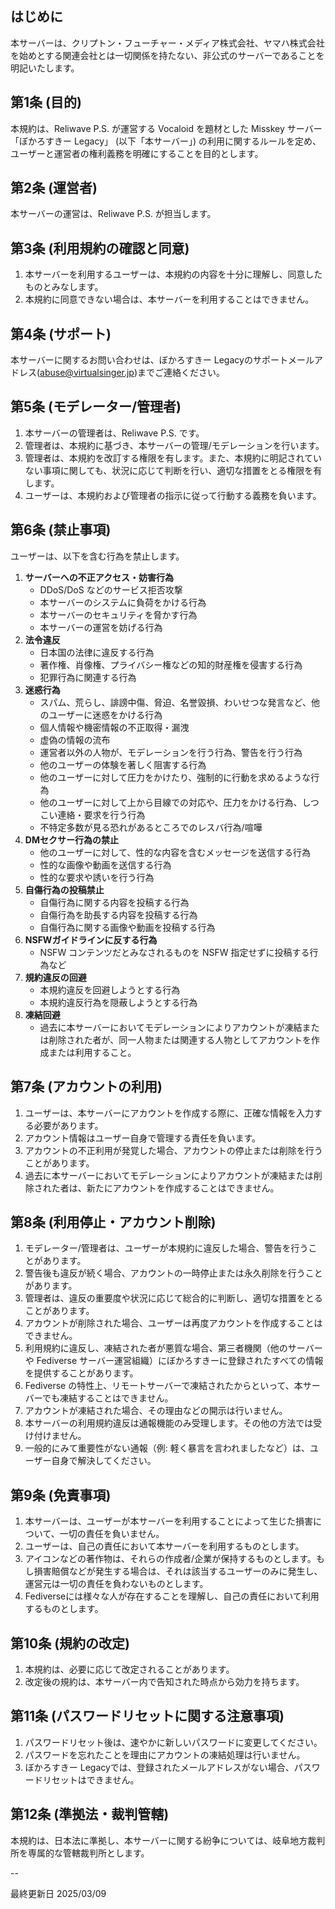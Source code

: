 ## はじめに

本サーバーは、クリプトン・フューチャー・メディア株式会社、ヤマハ株式会社を始めとする関連会社とは一切関係を持たない、非公式のサーバーであることを明記いたします。

## 第1条 (目的)

本規約は、Reliwave P.S. が運営する Vocaloid を題材とした Misskey サーバー「ぼかろすきー Legacy」 (以下「本サーバー」) の利用に関するルールを定め、ユーザーと運営者の権利義務を明確にすることを目的とします。

## 第2条 (運営者)

本サーバーの運営は、Reliwave P.S. が担当します。

## 第3条 (利用規約の確認と同意)

1. 本サーバーを利用するユーザーは、本規約の内容を十分に理解し、同意したものとみなします。
2. 本規約に同意できない場合は、本サーバーを利用することはできません。

## 第4条 (サポート)

本サーバーに関するお問い合わせは、ぼかろすきー Legacyのサポートメールアドレス([abuse@virtualsinger.jp](mailto:abuse@virtualsinger.jp))までご連絡ください。

## 第5条 (モデレーター/管理者)

1. 本サーバーの管理者は、Reliwave P.S. です。
2. 管理者は、本規約に基づき、本サーバーの管理/モデレーションを行います。
3. 管理者は、本規約を改訂する権限を有します。また、本規約に明記されていない事項に関しても、状況に応じて判断を行い、適切な措置をとる権限を有します。
4. ユーザーは、本規約および管理者の指示に従って行動する義務を負います。

## 第6条 (禁止事項)

ユーザーは、以下を含む行為を禁止します。

<ol>
  <li><strong>サーバーへの不正アクセス・妨害行為</strong>
    <ul>
      <li>DDoS/DoS などのサービス拒否攻撃</li>
      <li>本サーバーのシステムに負荷をかける行為</li>
      <li>本サーバーのセキュリティを脅かす行為</li>
      <li>本サーバーの運営を妨げる行為</li>
    </ul>
  </li>
  <li><strong>法令違反</strong>
    <ul>
      <li>日本国の法律に違反する行為</li>
      <li>著作権、肖像権、プライバシー権などの知的財産権を侵害する行為</li>
      <li>犯罪行為に関連する行為</li>
    </ul>
  </li>
  <li><strong>迷惑行為</strong>
    <ul>
      <li>スパム、荒らし、誹謗中傷、脅迫、名誉毀損、わいせつな発言など、他のユーザーに迷惑をかける行為</li>
      <li>個人情報や機密情報の不正取得・漏洩</li>
      <li>虚偽の情報の流布</li>
      <li>運営者以外の人物が、モデレーションを行う行為、警告を行う行為</li>
      <li>他のユーザーの体験を著しく阻害する行為</li>
      <li>他のユーザーに対して圧力をかけたり、強制的に行動を求めるような行為</li>
      <li>他のユーザーに対して上から目線での対応や、圧力をかける行為、しつこい連絡・要求を行う行為</li>
      <li>不特定多数が見る恐れがあるところでのレスバ行為/喧嘩</li>
    </ul>
  </li>
  <li><strong>DMセクサー行為の禁止</strong>
    <ul>
      <li>他のユーザーに対して、性的な内容を含むメッセージを送信する行為</li>
      <li>性的な画像や動画を送信する行為</li>
      <li>性的な要求や誘いを行う行為</li>
    </ul>
  </li>
  <li><strong>自傷行為の投稿禁止</strong>
    <ul>
      <li>自傷行為に関する内容を投稿する行為</li>
      <li>自傷行為を助長する内容を投稿する行為</li>
      <li>自傷行為に関する画像や動画を投稿する行為</li>
    </ul>
  </li>
  <li><strong>NSFWガイドラインに反する行為</strong>
    <ul>
      <li>NSFW コンテンツだとみなされるものを NSFW 指定せずに投稿する行為など</li>
    </ul>
  </li>
  <li><strong>規約違反の回避</strong>
    <ul>
      <li>本規約違反を回避しようとする行為</li>
      <li>本規約違反行為を隠蔽しようとする行為</li>
    </ul>
  </li>
  <li><strong>凍結回避</strong>
    <ul>
      <li>過去に本サーバーにおいてモデレーションによりアカウントが凍結または削除された者が、同一人物または関連する人物としてアカウントを作成または利用すること。</li>
    </ul>
  </li>
</ol>

## 第7条 (アカウントの利用)

1. ユーザーは、本サーバーにアカウントを作成する際に、正確な情報を入力する必要があります。
2. アカウント情報はユーザー自身で管理する責任を負います。
3. アカウントの不正利用が発覚した場合、アカウントの停止または削除を行うことがあります。
4. 過去に本サーバーにおいてモデレーションによりアカウントが凍結または削除された者は、新たにアカウントを作成することはできません。

## 第8条 (利用停止・アカウント削除)

1. モデレーター/管理者は、ユーザーが本規約に違反した場合、警告を行うことがあります。
2. 警告後も違反が続く場合、アカウントの一時停止または永久削除を行うことがあります。
3. 管理者は、違反の重要度や状況に応じて総合的に判断し、適切な措置をとることがあります。
4. アカウントが削除された場合、ユーザーは再度アカウントを作成することはできません。
5. 利用規約に違反し、凍結された者が悪質な場合、第三者機関（他のサーバーや Fediverse サーバー運営組織）にぼかろすきーに登録されたすべての情報を提供することがあります。
6. Fediverse の特性上、リモートサーバーで凍結されたからといって、本サーバーでも凍結することはできません。
7. アカウントが凍結された場合、その理由などの開示は行いません。
8. 本サーバーの利用規約違反は通報機能のみ受理します。その他の方法では受け付けません。
9. 一般的にみて重要性がない通報（例: 軽く暴言を言われましたなど）は、ユーザー自身で解決してください。

## 第9条 (免責事項)

1. 本サーバーは、ユーザーが本サーバーを利用することによって生じた損害について、一切の責任を負いません。
2. ユーザーは、自己の責任において本サーバーを利用するものとします。
3. アイコンなどの著作物は、それらの作成者/企業が保持するものとします。もし損害賠償などが発生する場合は、それは該当するユーザーのみに発生し、運営元は一切の責任を負わないものとします。
4. Fediverseには様々な人が存在することを理解し、自己の責任において利用するものとします。

## 第10条 (規約の改定)

1. 本規約は、必要に応じて改定されることがあります。
2. 改定後の規約は、本サーバー内で告知された時点から効力を持ちます。

## 第11条 (パスワードリセットに関する注意事項)

1. パスワードリセット後は、速やかに新しいパスワードに変更してください。
2. パスワードを忘れたことを理由にアカウントの凍結処理は行いません。
3. ぼかろすきー Legacyでは、登録されたメールアドレスがない場合、パスワードリセットはできません。

## 第12条 (準拠法・裁判管轄)

本規約は、日本法に準拠し、本サーバーに関する紛争については、岐阜地方裁判所を専属的な管轄裁判所とします。

--

最終更新日 2025/03/09
